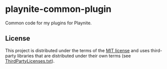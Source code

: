 # playnite-common-plugin
Common code for my plugins for Playnite.

## **License**
This project is distributed under the terms of the [MIT license](/LICENSE) and uses third-party libraries that are distributed under their own terms (see [ThirdPartyLicenses.txt](/ThirdPartyLicenses.txt)).
